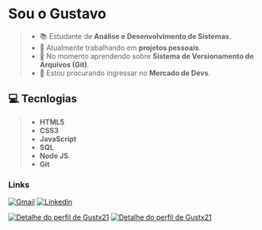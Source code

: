 # Sou o Gustavo
> * 📚 Estudante de **Análise e Desenvolvimento de Sistemas**.
> * 📌 Atualmente trabalhando em __projetos pessoais__.
> * 📖 No momento aprendendo sobre **Sistema de Versionamento de Arquivos (Git)**.
> * 📂 Estou procurando ingressar no **Mercado de Devs**.

## 💻 Tecnlogias
> * **HTML5**
> * **CSS3**
> * **JavaScript**
> * **SQL**
> * **Node JS**
> * **Git**

### Links
 [![Gmail](https://img.shields.io/badge/Gmail-D14836?style=for-the-badge&logo=gmail&logoColor=white)](mailto://gugamathiaz12@gmail.com)
 [![Linkedin](https://img.shields.io/badge/LinkedIn-0077B5?style=for-the-badge&logo=linkedin&logoColor=white)](https://www.linkedin.com/in/Gustx21)

[![Detalhe do perfil de Gustx21](https://github-readme-stats.vercel.app/api?username=gustx21&show_icons=true&theme=github_dark&include_all_commits=true&count_private=true)](https://github.com/Gustx21)
[![Detalhe do perfil de Gustx21](https://github-readme-stats.vercel.app/api/top-langs/?username=gustx21&layout=compact&langs_count=7&theme=github_dark)](https://github.com/Gustx21)
